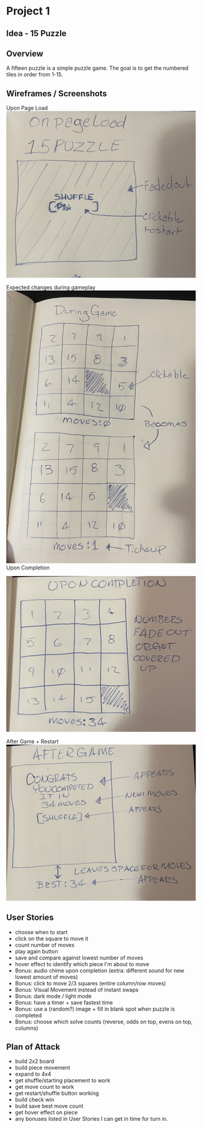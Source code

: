 # Project 1 

## Idea - 15 Puzzle

## Overview
A fifteen puzzle is a simple puzzle game. The goal is to get the numbered tiles in order from 1-15.

## Wireframes / Screenshots
Upon Page Load
![Page Load](assets/Page%20Load.png)

Expected changes during gameplay
![During Game](assets/During%20Game.png)
Upon Completion

![Upon Completion](assets/Upon%20Completion.png)

After Game + Restart
![After Game](assets/After%20Game.png)

## User Stories
- choose when to start
- click on the square to move it
- count number of moves
- play again button
- save and compare against lowest number of moves
- hover effect to identify which piece I'm about to move
- Bonus: audio chime upon completion (extra: different sound for new lowest amount of moves)
- Bonus: click to move 2/3 squares (entire column/row moves)
- Bonus: Visual Movement instead of instant swaps
- Bonus: dark mode / light mode
- Bonus: have a timer + save fastest time
- Bonus: use a (random?) image + fill in blank spot when puzzle is completed
- Bonus: choose which solve counts (reverse, odds on top, evens on top, columns)

## Plan of Attack
- build 2x2 board
- build piece movement
- expand to 4x4
- get shuffle/starting placement to work
- get move count to work
- get restart/shuffle button working
- build check win
- build save best move count
- get hover effect on piece
- any bonuses listed in User Stories I can get in time for turn in.